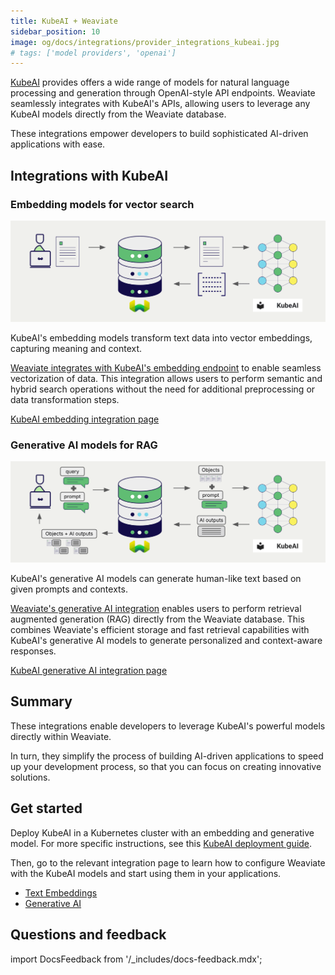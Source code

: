 ```yaml
---
title: KubeAI + Weaviate
sidebar_position: 10
image: og/docs/integrations/provider_integrations_kubeai.jpg
# tags: ['model providers', 'openai']
---
```


<!-- Note: for images, use https://docs.google.com/presentation/d/15opIcJuaIjEEcs_1Zm8B6pccox2p7_MHSjCnRv4dPfU/edit?usp=sharing -->

[KubeAI](https://github.com/substratusai/kubeai) provides offers a wide range of models for natural language processing and generation through OpenAI-style API endpoints. Weaviate seamlessly integrates with KubeAI's APIs, allowing users to leverage any KubeAI models directly from the Weaviate database.

These integrations empower developers to build sophisticated AI-driven applications with ease.

## Integrations with KubeAI

### Embedding models for vector search

![Embedding integration illustration](../_includes/integration_kubeai_embedding.png)

KubeAI's embedding models transform text data into vector embeddings, capturing meaning and context.

[Weaviate integrates with KubeAI's embedding endpoint](./embeddings.md) to enable seamless vectorization of data. This integration allows users to perform semantic and hybrid search operations without the need for additional preprocessing or data transformation steps.

[KubeAI embedding integration page](./embeddings.md)

### Generative AI models for RAG

![Single prompt RAG integration generates individual outputs per search result](../_includes/integration_kubeai_rag_single.png)

KubeAI's generative AI models can generate human-like text based on given prompts and contexts.

[Weaviate's generative AI integration](./generative.md) enables users to perform retrieval augmented generation (RAG) directly from the Weaviate database. This combines Weaviate's efficient storage and fast retrieval capabilities with KubeAI's generative AI models to generate personalized and context-aware responses.

[KubeAI generative AI integration page](./generative.md)

## Summary

These integrations enable developers to leverage KubeAI's powerful models directly within Weaviate.

In turn, they simplify the process of building AI-driven applications to speed up your development process, so that you can focus on creating innovative solutions.

## Get started

Deploy KubeAI in a Kubernetes cluster with an embedding and generative model. For more specific instructions, see this [KubeAI deployment guide](https://www.kubeai.org/tutorials/weaviate/#kubeai-configuration).

Then, go to the relevant integration page to learn how to configure Weaviate with the KubeAI models and start using them in your applications.

- [Text Embeddings](./embeddings.md)
- [Generative AI](./generative.md)

## Questions and feedback

import DocsFeedback from '/_includes/docs-feedback.mdx';

<DocsFeedback/>
